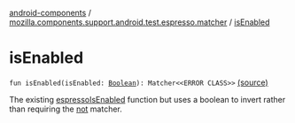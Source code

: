 [android-components](../index.md) / [mozilla.components.support.android.test.espresso.matcher](index.md) / [isEnabled](./is-enabled.md)

# isEnabled

`fun isEnabled(isEnabled: `[`Boolean`](https://kotlinlang.org/api/latest/jvm/stdlib/kotlin/-boolean/index.html)`): Matcher<<ERROR CLASS>>` [(source)](https://github.com/mozilla-mobile/android-components/blob/master/components/support/android-test/src/main/java/mozilla/components/support/android/test/espresso/matcher/ViewMatchers.kt#L38)

The existing [espressoIsEnabled](#) function but uses a boolean to invert rather than requiring the [not](#) matcher.

